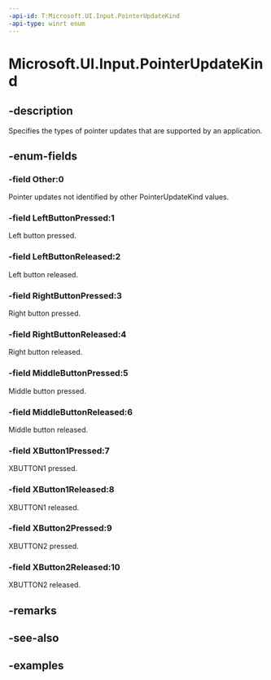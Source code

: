 ```yaml
---
-api-id: T:Microsoft.UI.Input.PointerUpdateKind
-api-type: winrt enum
---
```


# Microsoft.UI.Input.PointerUpdateKind

<!--
public enum PointerUpdateKind
-->

## -description

Specifies the types of pointer updates that are supported by an application.

## -enum-fields

### -field Other:0

Pointer updates not identified by other PointerUpdateKind values.

### -field LeftButtonPressed:1

Left button pressed.

### -field LeftButtonReleased:2

Left button released.

### -field RightButtonPressed:3

Right button pressed.

### -field RightButtonReleased:4

Right button released.

### -field MiddleButtonPressed:5

Middle button pressed.

### -field MiddleButtonReleased:6

Middle button released.

### -field XButton1Pressed:7

XBUTTON1 pressed.

### -field XButton1Released:8

XBUTTON1 released.

### -field XButton2Pressed:9

XBUTTON2 pressed.

### -field XButton2Released:10

XBUTTON2 released.

## -remarks

## -see-also

## -examples
